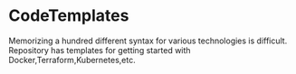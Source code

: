# CodeTemplates
Memorizing a hundred different syntax for various technologies is difficult. Repository has templates for getting started with Docker,Terraform,Kubernetes,etc.
